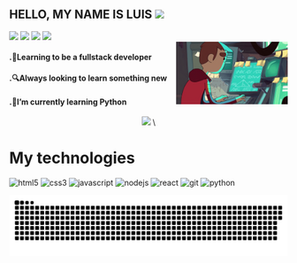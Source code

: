 ## HELLO, MY NAME IS LUIS <img src="https://media.giphy.com/media/hvRJCLFzcasrR4ia7z/giphy.gif" width="35px">
 
<div> 
  <a href="https://youtube.com/channel/UCvBfaLT8sVCDuEGSO7p_xew" target="_blank"><img src="https://img.shields.io/badge/-Youtube-2b3c42?style=for-the-badge&logo=youtube&logoColor=white" target="_blank"></a>
  <a href="https://www.instagram.com/luis_geremias/" target="_blank"><img src="https://img.shields.io/badge/-Instagram-2b3c42?style=for-the-badge&logo=instagram&logoColor=white" target="_blank"></a>
  <a href = "mailto:luisbiquelgeremias@gmail.com"><img src="https://img.shields.io/badge/-Gmail-2b3c42?style=for-the-badge&logo=gmail&logoColor=white" target="_blank"></a>
  <a href="https://www.linkedin.com/in/luis-geremias" target="_blank"><img src="https://img.shields.io/badge/-LinkedIn-2b3c42?style=for-the-badge&logo=linkedin&logoColor=white" target="_blank"></a> 
</div>

<img align="right" width="40%" src="https://raw.githubusercontent.com/luisjeremias/luisjeremias/master/gif.gif" alt="Coder"/>

#### .🏴Learning to be a fullstack developer
#### .🔍Always looking to learn something new
#### .🐍I’m currently learning Python

<p align="center">
    <img height="180em" src="https://github-readme-stats.vercel.app/api?username=luisjeremias&show_icons=true&theme=dark&include_all_commits=true&count_private=true"/>
\

</p>
    
# My technologies

<p align="left" style="min-width: 300px">
  <img src="https://www.flaticon.com/svg/static/icons/svg/1216/1216733.svg" alt="html5" width="40" height="40"/>
  <img src="https://cdn4.iconfinder.com/data/icons/social-media-logos-6/512/121-css3-512.png" alt="css3" width="40" height="40"/> 
  <img src="https://cdn.worldvectorlogo.com/logos/logo-javascript.svg" alt="javascript" width="40" height="40"/>
  <img src="https://cdn.worldvectorlogo.com/logos/nodejs-1.svg" alt="nodejs" width="40" height="40"/>
  <img src="https://cdn.worldvectorlogo.com/logos/react-1.svg" alt="react" width="40" height="40"/>
  <img src="https://www.vectorlogo.zone/logos/git-scm/git-scm-icon.svg" alt="git" width="40" height="40"/>
  <img src="https://cdn.worldvectorlogo.com/logos/python-5.svg" alt="python" width="40" height="40" /> </p>

![Snake animation](https://github.com/luisjeremias/luisjeremias/blob/output/github-contribution-grid-snake.svg)
 
